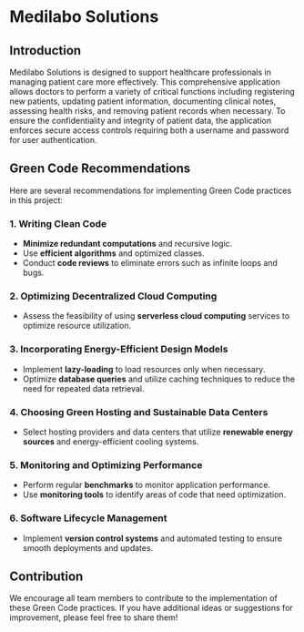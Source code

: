 # Medilabo Solutions

## Introduction
Medilabo Solutions is designed to support healthcare professionals in managing patient care more effectively. This comprehensive application allows doctors to perform a variety of critical functions including registering new patients, updating patient information, documenting clinical notes, assessing health risks, and removing patient records when necessary. To ensure the confidentiality and integrity of patient data, the application enforces secure access controls requiring both a username and password for user authentication.

## Green Code Recommendations
Here are several recommendations for implementing Green Code practices in this project:

### 1. Writing Clean Code
   - **Minimize redundant computations** and recursive logic.
   - Use **efficient algorithms** and optimized classes.
   - Conduct **code reviews** to eliminate errors such as infinite loops and bugs.

### 2. Optimizing Decentralized Cloud Computing
   - Assess the feasibility of using **serverless cloud computing** services to optimize resource utilization.

### 3. Incorporating Energy-Efficient Design Models
   - Implement **lazy-loading** to load resources only when necessary.
   - Optimize **database queries** and utilize caching techniques to reduce the need for repeated data retrieval.

### 4. Choosing Green Hosting and Sustainable Data Centers
   - Select hosting providers and data centers that utilize **renewable energy sources** and energy-efficient cooling systems.

### 5. Monitoring and Optimizing Performance
   - Perform regular **benchmarks** to monitor application performance.
   - Use **monitoring tools** to identify areas of code that need optimization.

### 6. Software Lifecycle Management
   - Implement **version control systems** and automated testing to ensure smooth deployments and updates.

## Contribution
We encourage all team members to contribute to the implementation of these Green Code practices. If you have additional ideas or suggestions for improvement, please feel free to share them!
